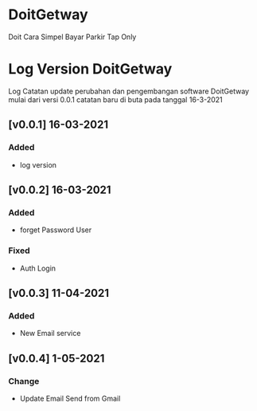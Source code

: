 # DoitGetway

Doit Cara Simpel Bayar Parkir
Tap Only

# Log Version DoitGetway

Log Catatan update perubahan dan pengembangan software DoitGetway
mulai dari versi 0.0.1 catatan baru di buta pada tanggal 16-3-2021

## [v0.0.1] 16-03-2021

### Added

- log version

## [v0.0.2] 16-03-2021

### Added

- forget Password User

### Fixed

- Auth Login

## [v0.0.3] 11-04-2021

### Added

- New Email service

## [v0.0.4] 1-05-2021

### Change

- Update Email Send from Gmail
